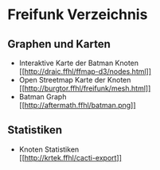 # Freifunk Verzeichnis

## Graphen und Karten

 * Interaktive Karte der Batman Knoten<br>
   [[http://draic.ffhl/ffmap-d3/nodes.html]]
 * Open Streetmap Karte der Knoten<br>
   [[http://burgtor.ffhl/freifunk/mesh.html]]
 * Batman Graph<br>
   [[http://aftermath.ffhl/batman.png]]

## Statistiken

 * Knoten Statistiken<br>
   [[http://krtek.ffhl/cacti-export]]